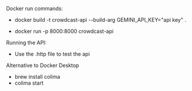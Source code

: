 Docker run commands: 

- docker build -t crowdcast-api --build-arg GEMINI_API_KEY="api key" .

- docker run -p 8000:8000 crowdcast-api


Running the API: 

- Use the .http file to test the api 

Alternative to Docker Desktop 

- brew install colima 
- colima start 